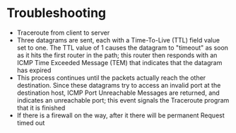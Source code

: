 # Troubleshooting

- Traceroute from client to server
- Three datagrams are sent, each with a Time-To-Live (TTL) field value set to one. The TTL value of 1 causes the datagram to "timeout" as soon as it hits the first router in the path; this router then responds with an ICMP Time Exceeded Message (TEM) that indicates that the datagram has expired
- This process continues until the packets actually reach the other destination. Since these datagrams try to access an invalid port at the destination host, ICMP Port Unreachable Messages are returned, and indicates an unreachable port; this event signals the Traceroute program that it is finished
- If there is a firewall on the way, after it there will be permanent Request timed out
